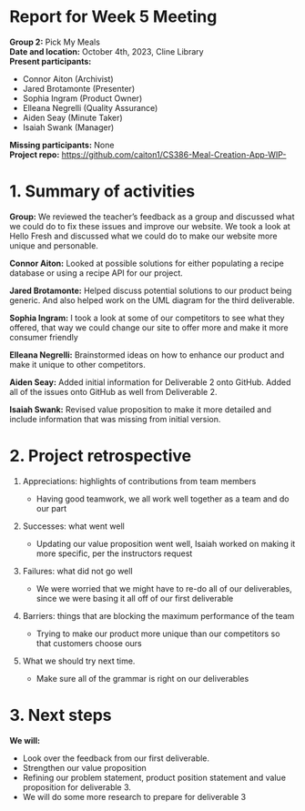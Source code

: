 # Report for Week 5 Meeting  
**Group 2:** Pick My Meals  
**Date and location:** October 4th, 2023, Cline Library  
**Present participants:**   
* Connor Aiton (Archivist)
* Jared Brotamonte (Presenter)
* Sophia Ingram (Product Owner)
* Elleana Negrelli (Quality Assurance)
* Aiden Seay (Minute Taker)
* Isaiah Swank (Manager)  

**Missing participants:**  None  
**Project repo:** https://github.com/caiton1/CS386-Meal-Creation-App-WIP-  
# 1. Summary of activities
**Group:** We reviewed the teacher’s feedback as a group and discussed what we could do to fix these issues and improve our website. We took a look at Hello Fresh and discussed what we could do to make our website more unique and personable.  

**Connor Aiton:** Looked at possible solutions for either populating a recipe database or using a recipe API for our project.   

**Jared Brotamonte:** Helped discuss potential solutions to our product being generic. And also helped work on the UML diagram for the third deliverable.  

**Sophia Ingram:** I took a look at some of our competitors to see what they offered, that way we could change our site to offer more and make it more consumer friendly  

**Elleana Negrelli:** Brainstormed ideas on how to enhance our product and make it unique to other competitors.  

**Aiden Seay:** Added initial information for Deliverable 2 onto GitHub. Added all of the issues onto GitHub as well from Deliverable 2.  

**Isaiah Swank:** Revised value proposition to make it more detailed and include information that was missing from initial version.  

# 2. Project retrospective  
1. Appreciations: highlights of contributions from team members
    * Having good teamwork, we all work well together as a team and do our part


1. Successes: what went well  
    * Updating our value proposition went well, Isaiah worked on making it more specific, per the instructors request


1. Failures: what did not go well  
    * We were worried that we might have to re-do all of our deliverables, since we were basing it all off of our first deliverable


1. Barriers: things that are blocking the maximum performance of the team  
    * Trying to make our product more unique than our competitors so that customers choose ours


1. What we should try next time.  
    * Make sure all of the grammar is right on our deliverables
   
# 3. Next steps
**We will:**  
* Look over the feedback from our first deliverable.
* Strengthen our value proposition
* Refining our problem statement, product position statement and value proposition for deliverable 3.
* We will do some more research to prepare for deliverable 3

